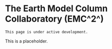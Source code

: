 The Earth Model Column Collaboratory (EMC^2^)
===================================

```{note}
This page is under active development.
```

This is a placeholder.
